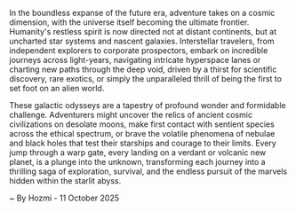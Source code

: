 
In the boundless expanse of the future era, adventure takes on a cosmic dimension, with the universe itself becoming the ultimate frontier. Humanity's restless spirit is now directed not at distant continents, but at uncharted star systems and nascent galaxies. Interstellar travelers, from independent explorers to corporate prospectors, embark on incredible journeys across light-years, navigating intricate hyperspace lanes or charting new paths through the deep void, driven by a thirst for scientific discovery, rare exotics, or simply the unparalleled thrill of being the first to set foot on an alien world.

These galactic odysseys are a tapestry of profound wonder and formidable challenge. Adventurers might uncover the relics of ancient cosmic civilizations on desolate moons, make first contact with sentient species across the ethical spectrum, or brave the volatile phenomena of nebulae and black holes that test their starships and courage to their limits. Every jump through a warp gate, every landing on a verdant or volcanic new planet, is a plunge into the unknown, transforming each journey into a thrilling saga of exploration, survival, and the endless pursuit of the marvels hidden within the starlit abyss.

~ By Hozmi - 11 October 2025
